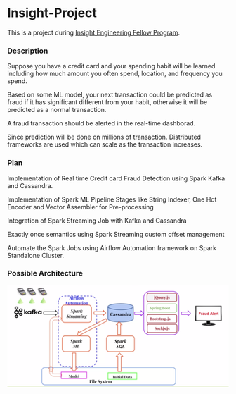 # Insight-Project
This is a project during  [Insight Engineering Fellow Program](https://www.insightdataengineering.com/).

### Description
Suppose you have a credit card and your spending habit will be learned including how much amount you often spend, location, and frequency you spend.

Based on some ML model, your next transaction could be predicted as fraud if it has significant different from your habit, otherwise it will be predicted as a normal transaction.

A fraud transaction should be alerted in the real-time dashborad.

Since prediction will be done on millions of transaction. Distributed frameworks are used which can scale as the transaction increases.

### Plan
Implementation of  Real time Credit card Fraud Detection using Spark Kafka and Cassandra. 

Implementation of Spark ML Pipeline Stages like String Indexer, One Hot Encoder and Vector Assembler for Pre-processing

Integration of Spark Streaming Job with Kafka and Cassandra

Exactly once semantics using Spark Streaming custom offset management

Automate the Spark Jobs  using Airflow Automation framework on Spark Standalone Cluster.

### Possible Architecture
![image](http://github.com/Yunlily/Insight-Project/raw/master/Image/Architecture.png)
